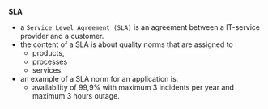 **SLA**
- a `Service Level Agreement (SLA)` is an agreement between a IT-service provider and a customer.
- the content of a SLA is about quality norms that are assigned to 
  - products, 
  - processes 
  - services. 
- an example of a SLA norm for an application is: 
  - availability of 99,9% with maximum 3 incidents per year and maximum 3 hours outage. 





